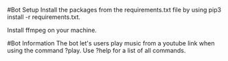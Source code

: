 #Bot Setup
Install the packages from the requirements.txt file by using pip3 install -r requirements.txt.

Install ffmpeg on your machine.

#Bot Information
The bot let's users play music from a youtube link when using the command ?play. Use ?help for a list of all commands.